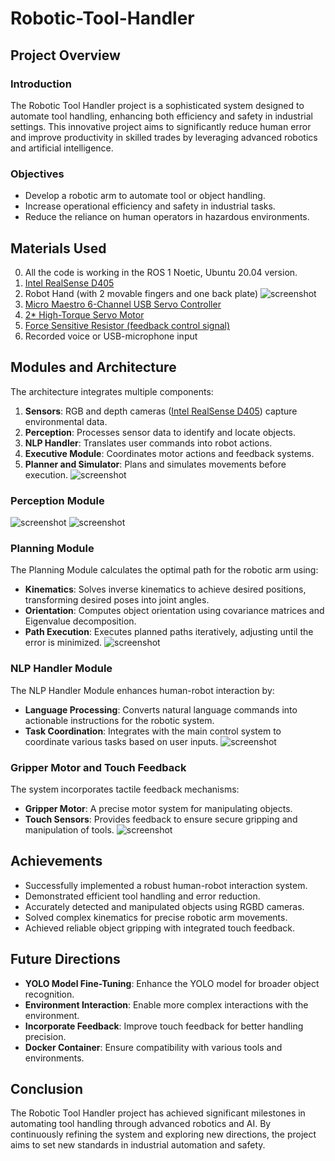 # Robotic-Tool-Handler
## Project Overview
### Introduction
The Robotic Tool Handler project is a sophisticated system designed to automate tool handling, enhancing both efficiency and safety in industrial settings. This innovative project aims to significantly reduce human error and improve productivity in skilled trades by leveraging advanced robotics and artificial intelligence.

### Objectives
- Develop a robotic arm to automate tool or object handling.
- Increase operational efficiency and safety in industrial tasks.
- Reduce the reliance on human operators in hazardous environments.

## Materials Used
0. All the code is working in the ROS 1 Noetic, Ubuntu 20.04 version.
1. [Intel RealSense D405](https://www.intelrealsense.com/depth-camera-d405/)
2. Robot Hand (with 2 movable fingers and one back plate)
![screenshot](https://github.com/haixizhang/Robotic-Tool-Handler/blob/main/Doc/robot.jpg)
3. [Micro Maestro 6-Channel USB Servo Controller](https://www.pololu.com/product/1350)
4. [2* High-Torque Servo Motor](https://www.pololu.com/product/3429)
5. [Force Sensitive Resistor (feedback control signal)](https://cdn-learn.adafruit.com/downloads/pdf/force-sensitive-resistor-fsr.pdf)
6. Recorded voice or USB-microphone input

## Modules and Architecture
The architecture integrates multiple components:
1. **Sensors**: RGB and depth cameras ([Intel RealSense D405](https://www.intelrealsense.com/depth-camera-d405/)) capture environmental data.
2. **Perception**: Processes sensor data to identify and locate objects.
3. **NLP Handler**: Translates user commands into robot actions.
4. **Executive Module**: Coordinates motor actions and feedback systems.
5. **Planner and Simulator**: Plans and simulates movements before execution.
![screenshot](https://github.com/haixizhang/Robotic-Tool-Handler/blob/main/Doc/arch.png)


### Perception Module
![screenshot](https://github.com/haixizhang/Robotic-Tool-Handler/blob/main/Doc/perception.png)
![screenshot](https://github.com/haixizhang/Robotic-Tool-Handler/blob/main/Doc/yolo.png)

### Planning Module
The Planning Module calculates the optimal path for the robotic arm using:
- **Kinematics**: Solves inverse kinematics to achieve desired positions, transforming desired poses into joint angles.
- **Orientation**: Computes object orientation using covariance matrices and Eigenvalue decomposition.
- **Path Execution**: Executes planned paths iteratively, adjusting until the error is minimized.
![screenshot](https://github.com/haixizhang/Robotic-Tool-Handler/blob/main/Doc/plan.png)

### NLP Handler Module
The NLP Handler Module enhances human-robot interaction by:
- **Language Processing**: Converts natural language commands into actionable instructions for the robotic system.
- **Task Coordination**: Integrates with the main control system to coordinate various tasks based on user inputs.
![screenshot](https://github.com/haixizhang/Robotic-Tool-Handler/blob/main/Doc/nlp.png)

### Gripper Motor and Touch Feedback
The system incorporates tactile feedback mechanisms:
- **Gripper Motor**: A precise motor system for manipulating objects.
- **Touch Sensors**: Provides feedback to ensure secure gripping and manipulation of tools.
![screenshot](https://github.com/haixizhang/Robotic-Tool-Handler/blob/main/Doc/motor.png)

## Achievements
- Successfully implemented a robust human-robot interaction system.
- Demonstrated efficient tool handling and error reduction.
- Accurately detected and manipulated objects using RGBD cameras.
- Solved complex kinematics for precise robotic arm movements.
- Achieved reliable object gripping with integrated touch feedback.

## Future Directions
- **YOLO Model Fine-Tuning**: Enhance the YOLO model for broader object recognition.
- **Environment Interaction**: Enable more complex interactions with the environment.
- **Incorporate Feedback**: Improve touch feedback for better handling precision.
- **Docker Container**: Ensure compatibility with various tools and environments.

## Conclusion
The Robotic Tool Handler project has achieved significant milestones in automating tool handling through advanced robotics and AI. By continuously refining the system and exploring new directions, the project aims to set new standards in industrial automation and safety.

